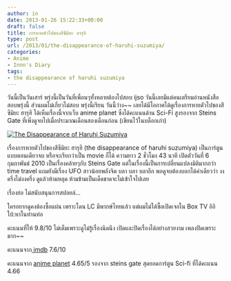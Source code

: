 ```yaml
---
author: in
date: 2013-01-26 15:22:33+00:00
draft: false
title: การหายตัวไปของสึซึมิยะ ฮารุฮิ
type: post
url: /2013/01/the-disappearance-of-haruhi-suzumiya/
categories:
- Anime
- Innn's Diary
tags:
- the disappearance of haruhi suzumiya
---
```


วันนี้เป็นวันเสาร์ พรุ่งนี้เป็นวันที่เพื่อนๆทั้งหลายต้องไปสอบ ijso วันนี้เลยมีแต่คนเตรียมอ่านหนังสือสอบพรุ่งนี้ ส่วนผมไม่เกี่ยวไม่สอบ พรุ่งนี้เรียน วันนี้ว่าง~~ เลยได้มีโอกาศได้ดูเรื่องการหายตัวไปของสึซึมิยะ ฮารุฮิ ได้เห็นเรื่องนี้จากเว็บ anime planet ซึ่งได้คะแนนด้าน Sci-Fi สูงรองจาก Steins Gate ที่เพิ่งดูจบไปเมื่อประมาณเดือนสองเดือนก่อน (เขียนไว้ในบล็อกเก่า)

[![The Disappearance of Haruhi Suzumiya](https://www.cyruszhang.com/wp-content/uploads/2013/01/The-Disappearance-of-Haruhi-Suzumiya-1024x575.jpg)
](https://www.cyruszhang.com/wp-content/uploads/2013/01/The-Disappearance-of-Haruhi-Suzumiya.jpg)

เรื่องการหายตัวไปของสึซึมิยะ ฮารุฮิ (the disappearance of haruhi suzumiya) เป็นการ์ตูนแบบตอนเดียวจบ หรือจะเรียกว่าเป็น movie ก็ได้ ความยาว 2 ชั่วโมง 43 นาที เปิดตัววันที่ 6 กุมภาพันธ์ 2010 เป็นเรื่องคล้ายๆกับ Steins Gate แต่ในเรื่องนี้เป็นการเปลี่ยนแปลงมิติมากกว่า time travel แถมยังมีเรื่อง UFO สาวน้อยพลังจิต บลา บลา บลาอีก พอดูจบต้องบอกได้คำเดียวว่า งงครึ่งไม่งงครึ่ง ดูแล้วห้ามหลุด ห้ามข้ามเป็นเด็ดขาดจะไม่เข้าใจไปเลย

เรื่องย่อ ไม่สนับสนุนการสปอยล์...

ใครอยากดูคงต้องซื้อแผ่น เพราะโดน LC มีพากษ์ไทยแล้ว แต่ผมไม่ได้ซื้อเปิดเจอใน Box TV อิอิ ใบ้:หาในท่านท่อ

คะแนนที่ให้ 9.8/10 ไม่เต็มเพราะดูไม่รู้เรื่องนิดนึง เปิดและปิดเรื่องได้อย่างสวยงาม เพลงปิดเพราะมาก~~

คะแนนจาก[ imdb](http://www.imdb.com/title/tt1572781/) 7.6/10

คะแนนจาก [anime planet](http://www.anime-planet.com/anime/the-vanishment-of-haruhi-suzumiya) 4.65/5 รองจาก steins gate สุดยอดการ์ตูน Sci-fi ที่ได้คะแนน 4.66
